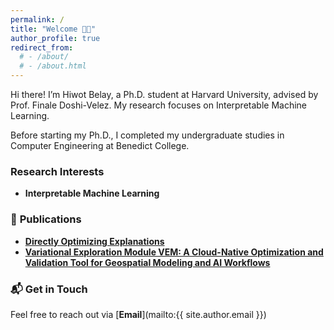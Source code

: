 ```yaml
---
permalink: /
title: "Welcome 👋🏾"
author_profile: true
redirect_from:
  # - /about/
  # - /about.html
---
```


Hi there! I’m Hiwot Belay, a Ph.D. student at Harvard University, advised by Prof. Finale Doshi-Velez. My research focuses on Interpretable Machine Learning.

Before starting my Ph.D., I completed my undergraduate studies in Computer Engineering at Benedict College.

### **Research Interests**

- **Interpretable Machine Learning**

### 📄 **Publications**

- **[Directly Optimizing Explanations](https://icml.cc/virtual/2024/38218)**
- **[Variational Exploration Module VEM: A Cloud-Native Optimization and Validation Tool for Geospatial Modeling and AI Workflows](https://arxiv.org/abs/2311.16196)**

### 📬 **Get in Touch**

Feel free to reach out via [**Email**](mailto:{{ site.author.email }})
